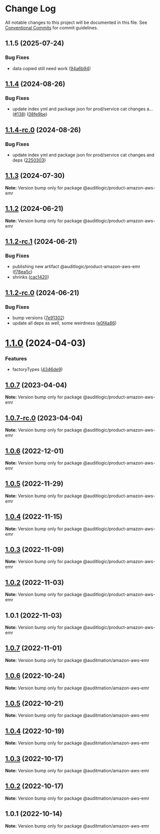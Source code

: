 # Change Log

All notable changes to this project will be documented in this file.
See [Conventional Commits](https://conventionalcommits.org) for commit guidelines.

## 1.1.5 (2025-07-24)


### Bug Fixes

* data copied still need work ([94a6b94](https://github.com/zerobias-org/product/commit/94a6b942fb0516367548599d739529536132755a))





## [1.1.4](https://github.com/auditlogic/product/compare/@auditlogic/product-amazon-aws-emr@1.1.3...@auditlogic/product-amazon-aws-emr@1.1.4) (2024-08-26)


### Bug Fixes

* update index yml and package json for prod/service cat changes a… ([#138](https://github.com/auditlogic/product/issues/138)) ([08fe9be](https://github.com/auditlogic/product/commit/08fe9beb1c8457462a19bc69caa02e6212d97e1a))





## [1.1.4-rc.0](https://github.com/auditlogic/product/compare/@auditlogic/product-amazon-aws-emr@1.1.3...@auditlogic/product-amazon-aws-emr@1.1.4-rc.0) (2024-08-26)


### Bug Fixes

* update index yml and package json for prod/service cat changes and deps ([2250303](https://github.com/auditlogic/product/commit/225030363a363608240135b7ebed386b28f01e4b))





## [1.1.3](https://github.com/auditlogic/product/compare/@auditlogic/product-amazon-aws-emr@1.1.2...@auditlogic/product-amazon-aws-emr@1.1.3) (2024-07-30)

**Note:** Version bump only for package @auditlogic/product-amazon-aws-emr





## [1.1.2](https://github.com/auditlogic/product/compare/@auditlogic/product-amazon-aws-emr@1.1.2-rc.1...@auditlogic/product-amazon-aws-emr@1.1.2) (2024-06-21)

**Note:** Version bump only for package @auditlogic/product-amazon-aws-emr





## [1.1.2-rc.1](https://github.com/auditlogic/product/compare/@auditlogic/product-amazon-aws-emr@1.1.2-rc.0...@auditlogic/product-amazon-aws-emr@1.1.2-rc.1) (2024-06-21)


### Bug Fixes

* publishing new artifact @auditlogic/product-amazon-aws-emr ([f78ea5c](https://github.com/auditlogic/product/commit/f78ea5cfac3a3ff90a49a939f12f83add52436f0))
* shrinks ([cac1420](https://github.com/auditlogic/product/commit/cac14200fefcd8183ab69fe89a47bd3f70f563e9))





## [1.1.2-rc.0](https://github.com/auditlogic/product/compare/@auditlogic/product-amazon-aws-emr@1.1.0...@auditlogic/product-amazon-aws-emr@1.1.2-rc.0) (2024-06-21)


### Bug Fixes

* bump versions ([7e91302](https://github.com/auditlogic/product/commit/7e913023b8b312150ed7762c32fbbe616be71de5))
* update all deps as well, some weirdness ([e0f4a86](https://github.com/auditlogic/product/commit/e0f4a864714e2d3de6bbf3da014d5312fe53be2f))





# [1.1.0](https://github.com/auditlogic/product/compare/@auditlogic/product-amazon-aws-emr@1.0.7...@auditlogic/product-amazon-aws-emr@1.1.0) (2024-04-03)


### Features

* factoryTypes ([4346de9](https://github.com/auditlogic/product/commit/4346de92693aee892fccf725338ffc7b80ab182b))





## [1.0.7](https://github.com/auditlogic/product/compare/@auditlogic/product-amazon-aws-emr@1.0.6...@auditlogic/product-amazon-aws-emr@1.0.7) (2023-04-04)

**Note:** Version bump only for package @auditlogic/product-amazon-aws-emr





## [1.0.7-rc.0](https://github.com/auditlogic/product/compare/@auditlogic/product-amazon-aws-emr@1.0.6...@auditlogic/product-amazon-aws-emr@1.0.7-rc.0) (2023-04-04)

**Note:** Version bump only for package @auditlogic/product-amazon-aws-emr





## [1.0.6](https://github.com/auditlogic/product/compare/@auditlogic/product-amazon-aws-emr@1.0.5...@auditlogic/product-amazon-aws-emr@1.0.6) (2022-12-01)

**Note:** Version bump only for package @auditlogic/product-amazon-aws-emr





## [1.0.5](https://github.com/auditlogic/product/compare/@auditlogic/product-amazon-aws-emr@1.0.4...@auditlogic/product-amazon-aws-emr@1.0.5) (2022-11-29)

**Note:** Version bump only for package @auditlogic/product-amazon-aws-emr





## [1.0.4](https://github.com/auditlogic/product/compare/@auditlogic/product-amazon-aws-emr@1.0.3...@auditlogic/product-amazon-aws-emr@1.0.4) (2022-11-15)

**Note:** Version bump only for package @auditlogic/product-amazon-aws-emr





## [1.0.3](https://github.com/auditlogic/product/compare/@auditlogic/product-amazon-aws-emr@1.0.2...@auditlogic/product-amazon-aws-emr@1.0.3) (2022-11-09)

**Note:** Version bump only for package @auditlogic/product-amazon-aws-emr





## [1.0.2](https://github.com/auditlogic/product/compare/@auditlogic/product-amazon-aws-emr@1.0.1...@auditlogic/product-amazon-aws-emr@1.0.2) (2022-11-03)

**Note:** Version bump only for package @auditlogic/product-amazon-aws-emr





## 1.0.1 (2022-11-03)

**Note:** Version bump only for package @auditlogic/product-amazon-aws-emr





## [1.0.7](https://github.com/auditmation/store-content/compare/@auditmation/amazon-aws-emr@1.0.6...@auditmation/amazon-aws-emr@1.0.7) (2022-11-01)

**Note:** Version bump only for package @auditmation/amazon-aws-emr





## [1.0.6](https://github.com/auditmation/store-content/compare/@auditmation/amazon-aws-emr@1.0.5...@auditmation/amazon-aws-emr@1.0.6) (2022-10-24)

**Note:** Version bump only for package @auditmation/amazon-aws-emr





## [1.0.5](https://github.com/auditmation/store-content/compare/@auditmation/amazon-aws-emr@1.0.4...@auditmation/amazon-aws-emr@1.0.5) (2022-10-21)

**Note:** Version bump only for package @auditmation/amazon-aws-emr





## [1.0.4](https://github.com/auditmation/store-content/compare/@auditmation/amazon-aws-emr@1.0.3...@auditmation/amazon-aws-emr@1.0.4) (2022-10-19)

**Note:** Version bump only for package @auditmation/amazon-aws-emr





## [1.0.3](https://github.com/auditmation/store-content/compare/@auditmation/amazon-aws-emr@1.0.2...@auditmation/amazon-aws-emr@1.0.3) (2022-10-17)

**Note:** Version bump only for package @auditmation/amazon-aws-emr





## [1.0.2](https://github.com/auditmation/store-content/compare/@auditmation/amazon-aws-emr@1.0.1...@auditmation/amazon-aws-emr@1.0.2) (2022-10-17)

**Note:** Version bump only for package @auditmation/amazon-aws-emr





## 1.0.1 (2022-10-14)

**Note:** Version bump only for package @auditmation/amazon-aws-emr
